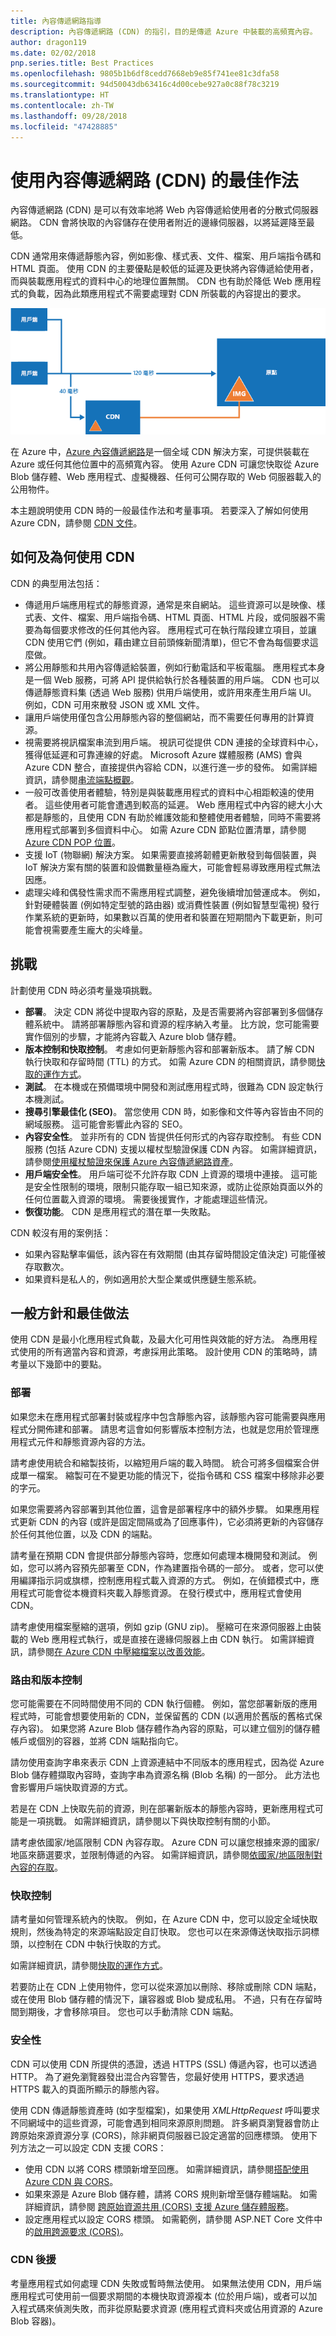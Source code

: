 ```yaml
---
title: 內容傳遞網路指導
description: 內容傳遞網路 (CDN) 的指引，目的是傳遞 Azure 中裝載的高頻寬內容。
author: dragon119
ms.date: 02/02/2018
pnp.series.title: Best Practices
ms.openlocfilehash: 9805b1b6df8cedd7668eb9e85f741ee81c3dfa58
ms.sourcegitcommit: 94d50043db63416c4d00cebe927a0c88f78c3219
ms.translationtype: HT
ms.contentlocale: zh-TW
ms.lasthandoff: 09/28/2018
ms.locfileid: "47428885"
---
```

# <a name="best-practices-for-using-content-delivery-networks-cdns"></a>使用內容傳遞網路 (CDN) 的最佳作法

內容傳遞網路 (CDN) 是可以有效率地將 Web 內容傳遞給使用者的分散式伺服器網路。 CDN 會將快取的內容儲存在使用者附近的邊緣伺服器，以將延遲降至最低。 

CDN 通常用來傳遞靜態內容，例如影像、樣式表、文件、檔案、用戶端指令碼和 HTML 頁面。 使用 CDN 的主要優點是較低的延遲及更快將內容傳遞給使用者，而與裝載應用程式的資料中心的地理位置無關。 CDN 也有助於降低 Web 應用程式的負載，因為此類應用程式不需要處理對 CDN 所裝載的內容提出的要求。
 
![CDN 圖表](./images/cdn/CDN.png)

在 Azure 中，[Azure 內容傳遞網路](/azure/cdn/cdn-overview)是一個全域 CDN 解決方案，可提供裝載在 Azure 或任何其他位置中的高頻寬內容。 使用 Azure CDN 可讓您快取從 Azure Blob 儲存體、Web 應用程式、虛擬機器、任何可公開存取的 Web 伺服器載入的公用物件。 

本主題說明使用 CDN 時的一般最佳作法和考量事項。 若要深入了解如何使用 Azure CDN，請參閱 [CDN 文件](/azure/cdn/)。

## <a name="how-and-why-a-cdn-is-used"></a>如何及為何使用 CDN

CDN 的典型用法包括：  

* 傳遞用戶端應用程式的靜態資源，通常是來自網站。 這些資源可以是映像、樣式表、文件、檔案、用戶端指令碼、HTML 頁面、HTML 片段，或伺服器不需要為每個要求修改的任何其他內容。 應用程式可在執行階段建立項目，並讓 CDN 使用它們 (例如，藉由建立目前頭條新聞清單)，但它不會為每個要求這麼做。
* 將公用靜態和共用內容傳遞給裝置，例如行動電話和平板電腦。 應用程式本身是一個 Web 服務，可將 API 提供給執行於各種裝置的用戶端。 CDN 也可以傳遞靜態資料集 (透過 Web 服務) 供用戶端使用，或許用來產生用戶端 UI。 例如，CDN 可用來散發 JSON 或 XML 文件。
* 讓用戶端使用僅包含公用靜態內容的整個網站，而不需要任何專用的計算資源。
* 視需要將視訊檔案串流到用戶端。 視訊可從提供 CDN 連接的全球資料中心，獲得低延遲和可靠連線的好處。 Microsoft Azure 媒體服務 (AMS) 會與 Azure CDN 整合，直接提供內容給 CDN，以進行進一步的發佈。 如需詳細資訊，請參閱[串流端點概觀](/azure/media-services/media-services-streaming-endpoints-overview)。
* 一般可改善使用者體驗，特別是與裝載應用程式的資料中心相距較遠的使用者。 這些使用者可能會遭遇到較高的延遲。 Web 應用程式中內容的總大小大都是靜態的，且使用 CDN 有助於維護效能和整體使用者體驗，同時不需要將應用程式部署到多個資料中心。 如需 Azure CDN 節點位置清單，請參閱 [Azure CDN POP 位置](/azure/cdn/cdn-pop-locations/)。
* 支援 IoT (物聯網) 解決方案。 如果需要直接將韌體更新散發到每個裝置，與 IoT 解決方案有關的裝置和設備數量極為龐大，可能會輕易導致應用程式無法因應。
* 處理尖峰和偶發性需求而不需應用程式調整，避免後續增加營運成本。 例如，針對硬體裝置 (例如特定型號的路由器) 或消費性裝置 (例如智慧型電視) 發行作業系統的更新時，如果數以百萬的使用者和裝置在短期間內下載更新，則可能會視需要產生龐大的尖峰量。

## <a name="challenges"></a>挑戰

計劃使用 CDN 時必須考量幾項挑戰。  

* **部署**。 決定 CDN 將從中提取內容的原點，及是否需要將內容部署到多個儲存體系統中。 請將部署靜態內容和資源的程序納入考量。 比方說，您可能需要實作個別的步驟，才能將內容載入 Azure blob 儲存體。
* **版本控制和快取控制**。 考慮如何更新靜態內容和部署新版本。 請了解 CDN 執行快取和存留時間 (TTL) 的方式。 如需 Azure CDN 的相關資訊，請參閱[快取的運作方式](/azure/cdn/cdn-how-caching-works)。
* **測試**。 在本機或在預備環境中開發和測試應用程式時，很難為 CDN 設定執行本機測試。
* **搜尋引擎最佳化 (SEO)**。 當您使用 CDN 時，如影像和文件等內容皆由不同的網域服務。 這可能會影響此內容的 SEO。
* **內容安全性**。 並非所有的 CDN 皆提供任何形式的內容存取控制。 有些 CDN 服務 (包括 Azure CDN) 支援以權杖型驗證保護 CDN 內容。 如需詳細資訊，請參閱[使用權杖驗證來保護 Azure 內容傳遞網路資產](/azure/cdn/cdn-token-auth)。
* **用戶端安全性**。 用戶端可從不允許存取 CDN 上資源的環境中連接。 這可能是安全性限制的環境，限制只能存取一組已知來源，或防止從原始頁面以外的任何位置載入資源的環境。 需要後援實作，才能處理這些情況。
* **恢復功能**。 CDN 是應用程式的潛在單一失敗點。 

CDN 較沒有用的案例括：  

* 如果內容點擊率偏低，該內容在有效期間 (由其存留時間設定值決定) 可能僅被存取數次。 
* 如果資料是私人的，例如適用於大型企業或供應鏈生態系統。

## <a name="general-guidelines-and-good-practices"></a>一般方針和最佳做法

使用 CDN 是最小化應用程式負載，及最大化可用性與效能的好方法。 為應用程式使用的所有適當內容和資源，考慮採用此策略。 設計使用 CDN 的策略時，請考量以下幾節中的要點。

### <a name="deployment"></a>部署
如果您未在應用程式部署封裝或程序中包含靜態內容，該靜態內容可能需要與應用程式分開佈建和部署。 請思考這會如何影響版本控制方法，也就是您用於管理應用程式元件和靜態資源內容的方法。

請考慮使用統合和縮製技術，以縮短用戶端的載入時間。 統合可將多個檔案合併成單一檔案。 縮製可在不變更功能的情況下，從指令碼和 CSS 檔案中移除非必要的字元。

如果您需要將內容部署到其他位置，這會是部署程序中的額外步驟。 如果應用程式更新 CDN 的內容 (或許是固定間隔或為了回應事件)，它必須將更新的內容儲存於任何其他位置，以及 CDN 的端點。

請考量在預期 CDN 會提供部分靜態內容時，您應如何處理本機開發和測試。 例如，您可以將內容預先部署至 CDN，作為建置指令碼的一部分。 或者，您可以使用編譯指示詞或旗標，控制應用程式載入資源的方式。 例如，在偵錯模式中，應用程式可能會從本機資料夾載入靜態資源。 在發行模式中，應用程式會使用 CDN。

請考慮使用檔案壓縮的選項，例如 gzip (GNU zip)。 壓縮可在來源伺服器上由裝載的 Web 應用程式執行，或是直接在邊緣伺服器上由 CDN 執行。 如需詳細資訊，請參閱[在 Azure CDN 中壓縮檔案以改善效能](/azure/cdn/cdn-improve-performance)。


### <a name="routing-and-versioning"></a>路由和版本控制
您可能需要在不同時間使用不同的 CDN 執行個體。 例如，當您部署新版的應用程式時，可能會想要使用新的 CDN，並保留舊的 CDN (以適用於舊版的舊格式保存內容)。 如果您將 Azure Blob 儲存體作為內容的原點，可以建立個別的儲存體帳戶或個別的容器，並將 CDN 端點指向它。 

請勿使用查詢字串來表示 CDN 上資源連結中不同版本的應用程式，因為從 Azure Blob 儲存體擷取內容時，查詢字串為資源名稱 (Blob 名稱) 的一部分。 此方法也會影響用戶端快取資源的方式。

若是在 CDN 上快取先前的資源，則在部署新版本的靜態內容時，更新應用程式可能是一項挑戰。 如需詳細資訊，請參閱以下與快取控制有關的小節。

請考慮依國家/地區限制 CDN 內容存取。 Azure CDN 可以讓您根據來源的國家/地區來篩選要求，並限制傳遞的內容。 如需詳細資訊，請參閱[依國家/地區限制對內容的存取](/azure/cdn/cdn-restrict-access-by-country/)。

### <a name="cache-control"></a>快取控制
請考量如何管理系統內的快取。 例如，在 Azure CDN 中，您可以設定全域快取規則，然後為特定的來源端點設定自訂快取。 您也可以在來源傳送快取指示詞標頭，以控制在 CDN 中執行快取的方式。 

如需詳細資訊，請參閱[快取的運作方式](/azure/cdn/cdn-how-caching-works)。

若要防止在 CDN 上使用物件，您可以從來源加以刪除、移除或刪除 CDN 端點，或在使用 Blob 儲存體的情況下，讓容器或 Blob 變成私用。 不過，只有在存留時間到期後，才會移除項目。 您也可以手動清除 CDN 端點。

### <a name="security"></a>安全性

CDN 可以使用 CDN 所提供的憑證，透過 HTTPS (SSL) 傳遞內容，也可以透過 HTTP。 為了避免瀏覽器發出混合內容警告，您最好使用 HTTPS，要求透過 HTTPS 載入的頁面所顯示的靜態內容。

使用 CDN 傳遞靜態資產時 (如字型檔案)，如果使用 *XMLHttpRequest* 呼叫要求不同網域中的這些資源，可能會遇到相同來源原則問題。 許多網頁瀏覽器會防止跨原始來源資源分享 (CORS)，除非網頁伺服器已設定適當的回應標頭。 使用下列方法之一可以設定 CDN 支援 CORS：

* 使用 CDN 以將 CORS 標頭新增至回應。 如需詳細資訊，請參閱[搭配使用 Azure CDN 與 CORS](/azure/cdn/cdn-cors)。 
* 如果來源是 Azure Blob 儲存體，請將 CORS 規則新增至儲存體端點。 如需詳細資訊，請參閱 [跨原始資源共用 (CORS) 支援 Azure 儲存體服務](/rest/api/storageservices/Cross-Origin-Resource-Sharing--CORS--Support-for-the-Azure-Storage-Services)。
* 設定應用程式以設定 CORS 標頭。 如需範例，請參閱 ASP.NET Core 文件中的[啟用跨源要求 (CORS)](/aspnet/core/security/cors)。

### <a name="cdn-fallback"></a>CDN 後援
考量應用程式如何處理 CDN 失敗或暫時無法使用。 如果無法使用 CDN，用戶端應用程式可使用前一個要求期間的本機快取資源複本 (位於用戶端)，或者可以加入程式碼來偵測失敗，而非從原點要求資源 (應用程式資料夾或佔用資源的 Azure Blob 容器)。
